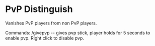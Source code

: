 # PvP Distinguish  

Vanishes PvP players from non PvP players.  


Commands: /givepvp  -- gives pvp stick, player holds for 5 seconds to enable pvp. Right click to disable pvp.  



